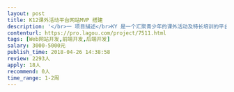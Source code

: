```yaml
---                
layout: post       
title: K12课外活动平台网站MVP 搭建           
description: '</br>一 项目描述</br>KY 是一个汇聚青少年的课外活动及特长培训的平台。平台面向中小机构、家教个体从业人员、及学生家长。 目前线框图和原型基本已经完成，主要需要前端和后端代码。 价格可协商。 </br></br>二 主要功能点</br>1、信息发布查找： 寻找合适的活动机构</br>2、活动发布查找：寻找即将进行的活动</br>3、后台信息上传及维护 ：（目前只开放给工作人员）</br>4、学生家长注册 （个人页面） 关注、历史、评论</br>5、家长社区 （微信群入口）</br></br>三 人员需要</br>1、按照项目时间节点完成</br>2、可兼职</br>'     
contenturl: https://pro.lagou.com/project/7511.html      
tags: [Web网站开发,前端开发,后端开发]            
salary: 3000-5000元          
publish_time: 2018-04-26 14:38:58         
review: 2293人                   
apply: 18人                   
recommend: 0人                   
time_range: 1-2周              
---                 
```

